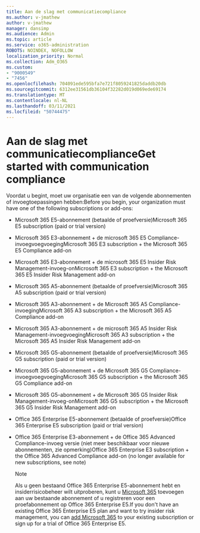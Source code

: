 ```yaml
---
title: Aan de slag met communicatiecompliance
ms.author: v-jmathew
author: v-jmathew
manager: dansimp
ms.audience: Admin
ms.topic: article
ms.service: o365-administration
ROBOTS: NOINDEX, NOFOLLOW
localization_priority: Normal
ms.collection: Adm_O365
ms.custom:
- "9000549"
- "7456"
ms.openlocfilehash: 704091ede595bfa7e721f8059241825daddb20db
ms.sourcegitcommit: 6312ee31561db36104f32282d019d069ede69174
ms.translationtype: MT
ms.contentlocale: nl-NL
ms.lasthandoff: 03/11/2021
ms.locfileid: "50744475"
---
```

# <a name="get-started-with-communication-compliance"></a><span data-ttu-id="de529-102">Aan de slag met communicatiecompliance</span><span class="sxs-lookup"><span data-stu-id="de529-102">Get started with communication compliance</span></span>

<span data-ttu-id="de529-103">Voordat u begint, moet uw organisatie een van de volgende abonnementen of invoegtoepassingen hebben:</span><span class="sxs-lookup"><span data-stu-id="de529-103">Before you begin, your organization must have one of the following subscriptions or add-ons:</span></span>

* <span data-ttu-id="de529-104">Microsoft 365 E5-abonnement (betaalde of proefversie)</span><span class="sxs-lookup"><span data-stu-id="de529-104">Microsoft 365 E5 subscription (paid or trial version)</span></span>
* <span data-ttu-id="de529-105">Microsoft 365 E3-abonnement + de microsoft 365 E5 Compliance-invoegvoegvoeging</span><span class="sxs-lookup"><span data-stu-id="de529-105">Microsoft 365 E3 subscription + the Microsoft 365 E5 Compliance add-on</span></span>
* <span data-ttu-id="de529-106">Microsoft 365 E3-abonnement + de microsoft 365 E5 Insider Risk Management-invoeg-on</span><span class="sxs-lookup"><span data-stu-id="de529-106">Microsoft 365 E3 subscription + the Microsoft 365 E5 Insider Risk Management add-on</span></span>
* <span data-ttu-id="de529-107">Microsoft 365 A5-abonnement (betaalde of proefversie)</span><span class="sxs-lookup"><span data-stu-id="de529-107">Microsoft 365 A5 subscription (paid or trial version)</span></span>
* <span data-ttu-id="de529-108">Microsoft 365 A3-abonnement + de Microsoft 365 A5 Compliance-invoeging</span><span class="sxs-lookup"><span data-stu-id="de529-108">Microsoft 365 A3 subscription + the Microsoft 365 A5 Compliance add-on</span></span>
* <span data-ttu-id="de529-109">Microsoft 365 A3-abonnement + de microsoft 365 A5 Insider Risk Management-invoegvoeging</span><span class="sxs-lookup"><span data-stu-id="de529-109">Microsoft 365 A3 subscription + the Microsoft 365 A5 Insider Risk Management add-on</span></span>
* <span data-ttu-id="de529-110">Microsoft 365 G5-abonnement (betaalde of proefversie)</span><span class="sxs-lookup"><span data-stu-id="de529-110">Microsoft 365 G5 subscription (paid or trial version)</span></span>
* <span data-ttu-id="de529-111">Microsoft 365 G5-abonnement + de Microsoft 365 G5 Compliance-invoegvoegvoeging</span><span class="sxs-lookup"><span data-stu-id="de529-111">Microsoft 365 G5 subscription + the Microsoft 365 G5 Compliance add-on</span></span>
* <span data-ttu-id="de529-112">Microsoft 365 G5-abonnement + de Microsoft 365 G5 Insider Risk Management-invoeg-on</span><span class="sxs-lookup"><span data-stu-id="de529-112">Microsoft 365 G5 subscription + the Microsoft 365 G5 Insider Risk Management add-on</span></span>
* <span data-ttu-id="de529-113">Office 365 Enterprise E5-abonnement (betaalde of proefversie)</span><span class="sxs-lookup"><span data-stu-id="de529-113">Office 365 Enterprise E5 subscription (paid or trial version)</span></span>
* <span data-ttu-id="de529-114">Office 365 Enterprise E3-abonnement + de Office 365 Advanced Compliance-invoeg versie (niet meer beschikbaar voor nieuwe abonnementen, zie opmerking)</span><span class="sxs-lookup"><span data-stu-id="de529-114">Office 365 Enterprise E3 subscription + the Office 365 Advanced Compliance add-on (no longer available for new subscriptions, see note)</span></span>

    > [!NOTE]
    > <span data-ttu-id="de529-115">Als u geen bestaand Office 365 Enterprise E5-abonnement hebt en insiderrisicobeheer wilt uitproberen, kunt u [Microsoft 365](https://go.microsoft.com/fwlink/?linkid=2130508) toevoegen aan uw bestaande abonnement of u registreren voor een proefabonnement op Office 365 Enterprise E5.</span><span class="sxs-lookup"><span data-stu-id="de529-115">If you don't have an existing Office 365 Enterprise E5 plan and want to try insider risk management, you can [add Microsoft 365](https://go.microsoft.com/fwlink/?linkid=2130508) to your existing subscription or sign up for a trial of Office 365 Enterprise E5.</span></span>
